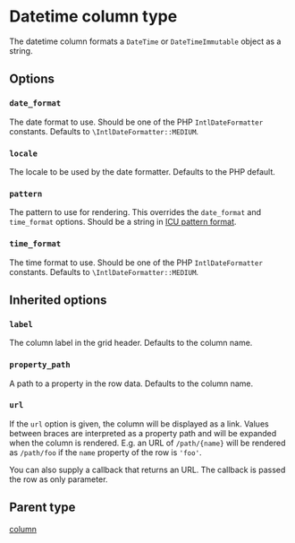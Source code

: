 Datetime column type
====================

The datetime column formats a `DateTime` or `DateTimeImmutable` object as a string.

## Options

### `date_format`

The date format to use. Should be one of the PHP `IntlDateFormatter` constants. Defaults to `\IntlDateFormatter::MEDIUM`.

### `locale`

The locale to be used by the date formatter. Defaults to the PHP default.

### `pattern`

The pattern to use for rendering. This overrides the `date_format` and `time_format` options. Should be a string
in [ICU pattern format](http://userguide.icu-project.org/formatparse/datetime).

### `time_format`

The time format to use. Should be one of the PHP `IntlDateFormatter` constants. Defaults to `\IntlDateFormatter::MEDIUM`.

## Inherited options

### `label`

The column label in the grid header. Defaults to the column name.

### `property_path`

A path to a property in the row data. Defaults to the column name.

### `url`

If the `url` option is given, the column will be displayed as a link. Values between braces are interpreted
as a property path and will be expanded when the column is rendered. E.g. an URL of `/path/{name}` will
be rendered as `/path/foo` if the `name` property of the row is `'foo'`.

You can also supply a callback that returns an URL. The callback is passed the row as only parameter.

## Parent type

[column](column.md)

